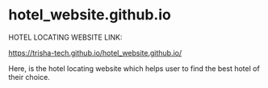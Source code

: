 # hotel_website.github.io


HOTEL LOCATING WEBSITE LINK:

https://trisha-tech.github.io/hotel_website.github.io/

Here, is the hotel locating website which helps user to find the best hotel of their choice.
